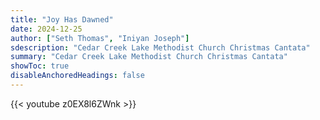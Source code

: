 ```yaml
---
title: "Joy Has Dawned"
date: 2024-12-25
author: ["Seth Thomas", "Iniyan Joseph"]
sdescription: "Cedar Creek Lake Methodist Church Christmas Cantata" 
summary: "Cedar Creek Lake Methodist Church Christmas Cantata" 
showToc: true
disableAnchoredHeadings: false
---
```

{{< youtube z0EX8l6ZWnk >}}
